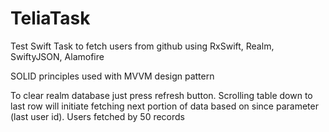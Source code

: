 # TeliaTask
Test Swift Task to fetch users from github using RxSwift, Realm, SwiftyJSON, Alamofire

SOLID principles used with MVVM design pattern

To clear realm database just press refresh button. Scrolling table down to last row will initiate fetching next portion of data 
based on since parameter (last user id). Users fetched by 50 records
